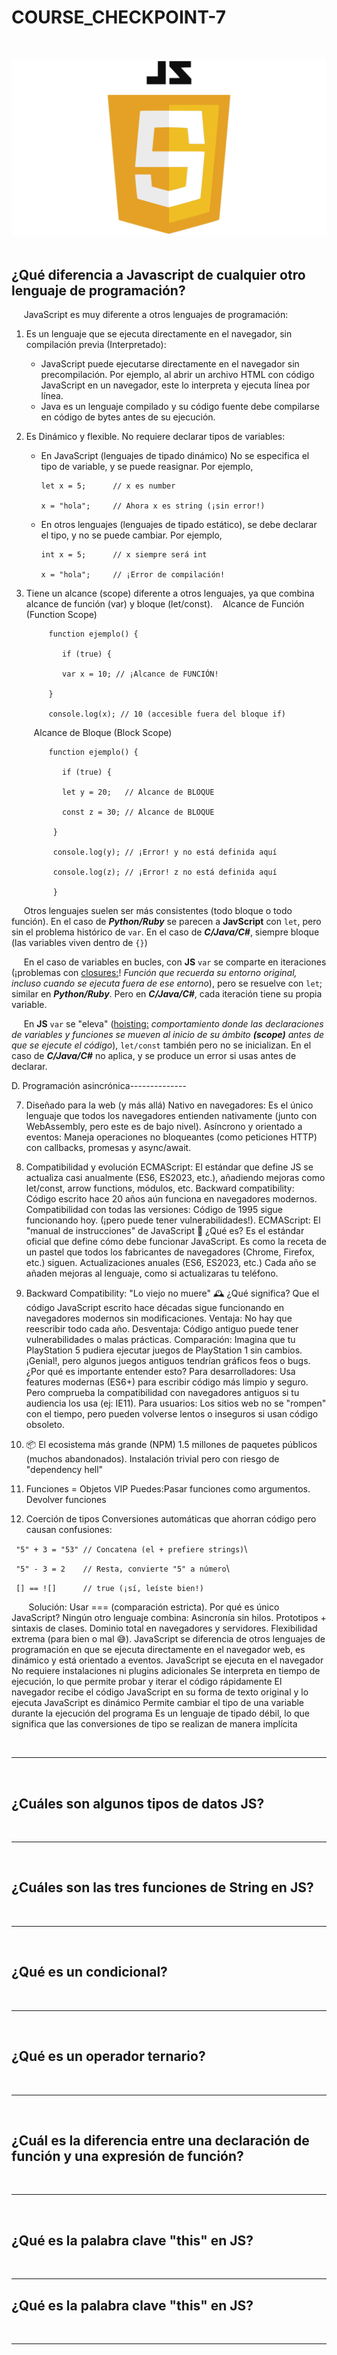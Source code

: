 # COURSE_CHECKPOINT-7
&nbsp;

![Carátula de Portada](JavaScript-Logo.png)
&nbsp;

## ¿Qué diferencia a Javascript de cualquier otro lenguaje de programación?
&nbsp;
&nbsp;&nbsp;&nbsp;JavaScript es muy diferente a otros lenguajes de programación:
1. Es un lenguaje que se ejecuta directamente en el navegador, sin compilación previa (Interpretado):
   - JavaScript puede ejecutarse directamente en el navegador sin precompilación. Por ejemplo, al abrir un archivo HTML con código JavaScript en un navegador, este lo interpreta y ejecuta línea por línea.
   - Java es un lenguaje compilado y su código fuente debe compilarse en código de bytes antes de su ejecución.
2. Es Dinámico y flexible. No requiere declarar tipos de variables:
   - En JavaScript (lenguajes de tipado dinámico) No se especifica el tipo de variable, y se puede reasignar. Por ejemplo,
 
         let x = 5;      // x es number
     
         x = "hola";     // Ahora x es string (¡sin error!)
     
   - En otros lenguajes (lenguajes de tipado estático), se debe declarar el tipo, y no se puede cambiar. Por ejemplo,
 
         int x = 5;      // x siempre será int   
     
         x = "hola";     // ¡Error de compilación!
     
3. Tiene un alcance (scope) diferente a otros lenguajes, ya que combina alcance de función (var) y bloque (let/const).
   &nbsp;&nbsp;&nbsp;Alcance de Función (Function Scope)

            function ejemplo() {
   
               if (true) {
   
               var x = 10; // ¡Alcance de FUNCIÓN!
   
            }
   
            console.log(x); // 10 (accesible fuera del bloque if)
   
   &nbsp;&nbsp;&nbsp;Alcance de Bloque (Block Scope)
   
            function ejemplo() {
   
               if (true) {
   
               let y = 20;   // Alcance de BLOQUE
   
               const z = 30; // Alcance de BLOQUE
   
             }
   
             console.log(y); // ¡Error! y no está definida aquí   
   
             console.log(z); // ¡Error! z no está definida aquí
   
             }

&nbsp;&nbsp;&nbsp;&nbsp;&nbsp;Otros lenguajes suelen ser más consistentes (todo bloque o todo función). En el caso de ***Python/Ruby*** se parecen a **JavScript** con `let`, pero sin el problema histórico de `var`. En el caso de ***C/Java/C#***, siempre bloque (las variables viven dentro de `{}`)

&nbsp;&nbsp;&nbsp;&nbsp;&nbsp;En el caso de variables en bucles, con **JS** `var` se comparte en iteraciones (¡problemas con  <ins>closures:</ins>! *Función que recuerda su entorno original, incluso cuando se ejecuta fuera de ese entorno*), pero se resuelve con `let`; similar en ***Python/Ruby***. Pero en ***C/Java/C#***, cada iteración tiene su propia variable.

&nbsp;&nbsp;&nbsp;&nbsp;&nbsp;En **JS** `var` se "eleva" (<ins>hoisting:</ins> *comportamiento donde las declaraciones de variables y funciones se mueven al inicio de su ámbito **(scope)** antes de que se ejecute el código*), `let/const` también pero no se inicializan. En el caso de ***C/Java/C#*** no aplica, y se produce un error si usas antes de declarar.

D. Programación asincrónica--------------



7. Diseñado para la web (y más allá)
Nativo en navegadores: Es el único lenguaje que todos los navegadores entienden nativamente (junto con WebAssembly, pero este es de bajo nivel).
Asíncrono y orientado a eventos: Maneja operaciones no bloqueantes (como peticiones HTTP) con callbacks, promesas y async/await.

8. Compatibilidad y evolución
ECMAScript: El estándar que define JS se actualiza casi anualmente (ES6, ES2023, etc.), añadiendo mejoras como let/const, arrow functions, módulos, etc.
Backward compatibility: Código escrito hace 20 años aún funciona en navegadores modernos. Compatibilidad con todas las versiones: Código de 1995 sigue funcionando hoy. (¡pero puede tener vulnerabilidades!).
ECMAScript: El "manual de instrucciones" de JavaScript 📜
¿Qué es?
Es el estándar oficial que define cómo debe funcionar JavaScript. Es como la receta de un pastel que todos los fabricantes de navegadores (Chrome, Firefox, etc.) siguen. Actualizaciones anuales (ES6, ES2023, etc.) Cada año se añaden mejoras al lenguaje, como si actualizaras tu teléfono.
9. Backward Compatibility: "Lo viejo no muere" 🕰️
¿Qué significa?
Que el código JavaScript escrito hace décadas sigue funcionando en navegadores modernos sin modificaciones. 
Ventaja: No hay que reescribir todo cada año. Desventaja: Código antiguo puede tener vulnerabilidades o malas prácticas.
Comparación: Imagina que tu PlayStation 5 pudiera ejecutar juegos de PlayStation 1 sin cambios. ¡Genial!, pero algunos juegos antiguos tendrían gráficos feos o bugs.
¿Por qué es importante entender esto?
Para desarrolladores: Usa features modernas (ES6+) para escribir código más limpio y seguro. Pero comprueba la compatibilidad con navegadores antiguos si tu audiencia los usa (ej: IE11).
Para usuarios: Los sitios web no se "rompen" con el tiempo, pero pueden volverse lentos o inseguros si usan código obsoleto.
10. 📦 El ecosistema más grande (NPM) 1.5 millones de paquetes públicos (muchos abandonados). Instalación trivial pero con riesgo de "dependency hell"
11. Funciones = Objetos VIP
Puedes:Pasar funciones como argumentos. Devolver funciones
12. Coerción de tipos
Conversiones automáticas que ahorran código pero causan confusiones:

   ``` "5" + 3 = "53" // Concatena (el + prefiere strings)```\
   
   ``` "5" - 3 = 2    // Resta, convierte "5" a número```\
   
   ``` [] == ![]      // true (¡sí, leíste bien!)```
  
 &nbsp;&nbsp;&nbsp;&nbsp;&nbsp;&nbsp; Solución: Usar === (comparación estricta).
Por qué es único JavaScript?
Ningún otro lenguaje combina:
Asincronía sin hilos.
Prototipos + sintaxis de clases.
Dominio total en navegadores y servidores.
Flexibilidad extrema (para bien o mal 😅).
JavaScript se diferencia de otros lenguajes de programación en que se ejecuta directamente en el navegador web, es dinámico y está orientado a eventos. 
JavaScript se ejecuta en el navegador
No requiere instalaciones ni plugins adicionales 
Se interpreta en tiempo de ejecución, lo que permite probar y iterar el código rápidamente 
El navegador recibe el código JavaScript en su forma de texto original y lo ejecuta 
JavaScript es dinámico 
Permite cambiar el tipo de una variable durante la ejecución del programa
Es un lenguaje de tipado débil, lo que significa que las conversiones de tipo se realizan de manera implícita



&nbsp;&nbsp;&nbsp;&nbsp;&nbsp;&nbsp;

---------------------------------------------------------------------------------------------------------------------------------
&nbsp;&nbsp;&nbsp;&nbsp;&nbsp;&nbsp;
## ¿Cuáles son algunos tipos de datos JS?
&nbsp;&nbsp;&nbsp;&nbsp;&nbsp;&nbsp;

---------------------------------------------------------------------------------------------------------------------------------
&nbsp;&nbsp;&nbsp;&nbsp;&nbsp;&nbsp;
## ¿Cuáles son las tres funciones de String en JS?
&nbsp;&nbsp;&nbsp;&nbsp;&nbsp;&nbsp;

---------------------------------------------------------------------------------------------------------------------------------
&nbsp;&nbsp;&nbsp;&nbsp;&nbsp;&nbsp;
## ¿Qué es un condicional?
&nbsp;&nbsp;&nbsp;&nbsp;&nbsp;&nbsp;

---------------------------------------------------------------------------------------------------------------------------------
&nbsp;&nbsp;&nbsp;&nbsp;&nbsp;&nbsp;
## ¿Qué es un operador ternario?
&nbsp;&nbsp;&nbsp;&nbsp;&nbsp;&nbsp;

---------------------------------------------------------------------------------------------------------------------------------
&nbsp;&nbsp;&nbsp;&nbsp;&nbsp;&nbsp;
## ¿Cuál es la diferencia entre una declaración de función y una expresión de función?
&nbsp;&nbsp;&nbsp;&nbsp;&nbsp;&nbsp;

---------------------------------------------------------------------------------------------------------------------------------
&nbsp;&nbsp;&nbsp;&nbsp;&nbsp;&nbsp;
## ¿Qué es la palabra clave "this" en JS?
&nbsp;&nbsp;&nbsp;&nbsp;&nbsp;&nbsp;

---------------------------------------------------------------------------------------------------------------------------------

## ¿Qué es la palabra clave "this" en JS?
&nbsp;&nbsp;&nbsp;&nbsp;&nbsp;&nbsp;

---------------------------------------------------------------------------------------------------------------------------------
